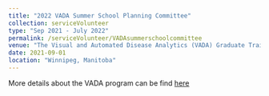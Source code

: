 ```yaml
---
title: "2022 VADA Summer School Planning Committee"
collection: serviceVolunteer
type: "Sep 2021 - July 2022"
permalink: /serviceVolunteer/VADAsummerschoolcommittee
venue: "The Visual and Automated Disease Analytics (VADA) Graduate Training Program, George and Fay Yee Centre for Healthcare Innovation, Rady Faculty of Health Sciences, University of Manitoba"
date: 2021-09-01
location: "Winnipeg, Manitoba"
---
```


More details about the VADA program can be find [here](http://vada.cs.umanitoba.ca/program/program/)